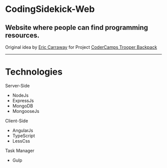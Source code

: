 # CodingSidekick-Web
Website where people can find programming resources.
----
Original idea by [Eric Carraway](https://github.com/ericcarraway) for Project [CoderCamps Trooper Backpack](https://github.com/iamrelos/CoderCamps-Trooper-Backpack.git)

---
Technologies
============

Server-Side
- NodeJs 
- ExpressJs
- MongoDB
- MongooseJs

Client-Side
- AngularJs
- TypeScript
- LessCss

Task Manager
- Gulp